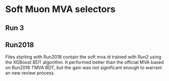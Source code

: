 # Soft Muon MVA selectors

## Run 3



## Run2018

Files starting with Run2018 contain the soft mva id trained with Run2
using the XGBoost BDT algorithm. It performed better than the official
MVA based on Run2016 TMVA BDT, but the gain was not significant enough
to warrant an new review process.